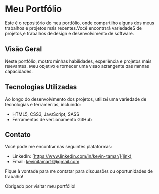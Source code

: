 # Meu Portfólio

Este é o repositório do meu portfólio, onde compartilho alguns dos meus trabalhos e projetos mais recentes.Você encontrará variedadeS de projetos,e trabalhos de design e desenvolvimento de software.

## Visão Geral

Neste portfólio, mostro minhas habilidades, experiência e projetos mais relevantes. Meu objetivo é fornecer uma visão abrangente das minhas capacidades.

## Tecnologias Utilizadas

Ao longo do desenvolvimento dos projetos, utilizei uma variedade de tecnologias e ferramentas, incluindo:

- HTML5, CSS3, JavaScript, SASS
- Ferramentas de versionamento GitHub

## Contato

Você pode me encontrar nas seguintes plataformas:

- LinkedIn: [https://www.linkedin.com/in/kevin-itamar/](link)
- Email: kevinitamar16@gmail.com

Fique à vontade para me contatar para discussões ou oportunidades de trabalho!

Obrigado por visitar meu portfólio!
